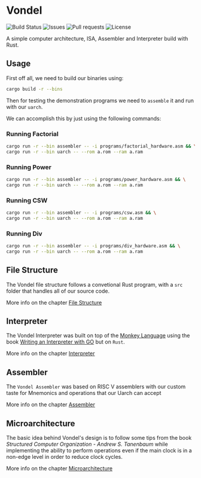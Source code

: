 # Vondel

![Build Status](https://img.shields.io/github/actions/workflow/status/thewillyan/vondel/rust.yml)
![Issues](https://img.shields.io/github/issues/thewillyan/vondel)
![Pull requests](https://img.shields.io/github/issues-pr/thewillyan/vondel)
![License](https://img.shields.io/github/license/thewillyan/vondel)

A simple computer architecture, ISA, Assembler and Interpreter build with Rust.

## Usage

First off all, we need to build our binaries using:

```bash
cargo build -r --bins
```

Then for testing the demonstration programs we need to `assemble` it and run with our `uarch`.

We can accomplish this by just using the following commands:

### Running Factorial

```bash
cargo run -r --bin assembler -- -i programs/factorial_hardware.asm && \
cargo run -r --bin uarch -- --rom a.rom --ram a.ram
```

### Running Power

```bash
cargo run -r --bin assembler -- -i programs/power_hardware.asm && \
cargo run -r --bin uarch -- --rom a.rom --ram a.ram
```

### Running CSW

```bash
cargo run -r --bin assembler -- -i programs/csw.asm && \
cargo run -r --bin uarch -- --rom a.rom --ram a.ram
```

### Running Div

```bash
cargo run -r --bin assembler -- -i programs/div_hardware.asm && \
cargo run -r --bin uarch -- --rom a.rom --ram a.ram
```

## File Structure

The Vondel file structure follows a convetional Rust program, with a `src` folder that handles all of our source code.

More info on the chapter [File Structure](./files.md)

## Interpreter

The Vondel Interpreter was built on top of the [Monkey Language](https://monkeylang.org/) using the
book [Writing an Interpreter with GO](https://interpreterbook.com/) but on `Rust`.

More info on the chapter [Interpreter](./interpreter/README.md)

## Assembler

The `Vondel Assembler` was based on RISC V assemblers with our custom taste for Mnemonics and operations that our Uarch can accept

More info on the chapter [Assembler](./assembler/README.md)

## Microarchitecture

The basic idea behind Vondel's design is to follow some tips from the book _Structured
Computer Organization - Andrew S. Tanenbaum_ while implementing the ability to
perform operations even if the main clock is in a non-edge level in order to
reduce clock cycles.

More info on the chapter [Microarchitecture](./uarch/README.md)
